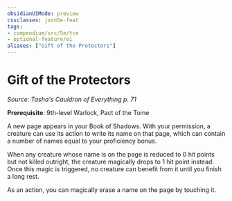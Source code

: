 ```yaml
---
obsidianUIMode: preview
cssclasses: json5e-feat
tags:
- compendium/src/5e/tce
- optional-feature/ei
aliases: ["Gift of the Protectors"]
---
```

# Gift of the Protectors
*Source: Tasha's Cauldron of Everything p. 71*  

**Prerequisite**: 9th-level Warlock, Pact of the Tome

A new page appears in your Book of Shadows. With your permission, a creature can use its action to write its name on that page, which can contain a number of names equal to your proficiency bonus.

When any creature whose name is on the page is reduced to 0 hit points but not killed outright, the creature magically drops to 1 hit point instead. Once this magic is triggered, no creature can benefit from it until you finish a long rest.

As an action, you can magically erase a name on the page by touching it.